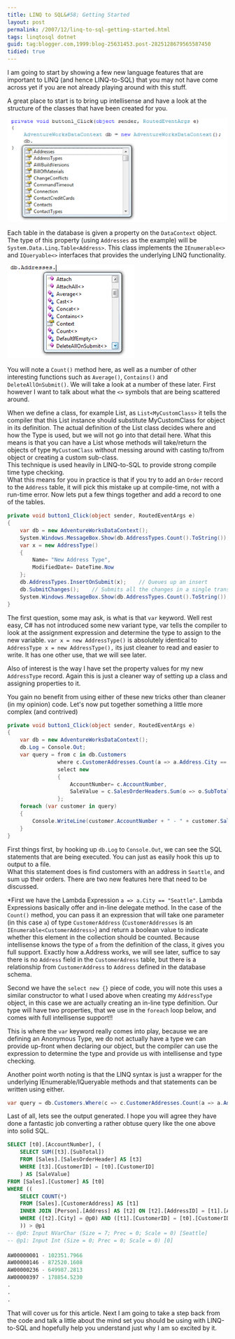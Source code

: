 ```yaml
---
title: LINQ to SQL&#58; Getting Started
layout: post
permalink: /2007/12/linq-to-sql-getting-started.html
tags: linqtosql dotnet
guid: tag:blogger.com,1999:blog-25631453.post-2825128679565587450
tidied: true
---
```


I am going to start by showing a few new language features that are important to LINQ (and hence LINQ-to-SQL) that you may not have come across yet if you are not already playing around with this stuff.

<!-- more -->

A great place to start is to bring up intellisense and have a look at the structure of the classes that have been created for you.

![Intellisense](/images/1382874053760.png) 

Each table in the database is given a property on the `DataContext` object. The type of this property (using `Addresses` as the example) will be `System.Data.Linq.Table<Address>`. This class implements the `IEnumerable<>` and `IQueryable<>` interfaces that provides the underlying LINQ functionality.

![IEnumerable](/images/1382874053761.png) 

You will note a `Count()` method here, as well as a number of other interesting functions such as `Average()`, `Contains()` and `DeleteAllOnSubmit()`. We will take a look at a number of these later. First however I want to talk about what the `<>` symbols that are being scattered around.  

When we define a class, for example List, as `List<MyCustomClass>` it tells the compiler that this List instance should substitute MyCustomClass for object in its definition. The actual definition of the List class decides where and how the Type is used, but we will not go into that detail here. What this means is that you can have a List whose methods will take/return the objects of type `MyCustomClass` without messing around with casting to/from object or creating a custom sub-class.  
This technique is used heavily in LINQ-to-SQL to provide strong compile time type checking.  
What this means for you in practice is that if you try to add an `Order` record to the `Address` table, it will pick this mistake up at compile-time, not with a run-time error.
Now lets put a few things together and add a record to one of the tables.

```csharp
private void button1_Click(object sender, RoutedEventArgs e)
{
    var db = new AdventureWorksDataContext();
    System.Windows.MessageBox.Show(db.AddressTypes.Count().ToString()); // 6
    var x = new AddressType()
    {
        Name= "New Address Type",
        ModifiedDate= DateTime.Now
    };
    db.AddressTypes.InsertOnSubmit(x);    // Queues up an insert
    db.SubmitChanges();    // Submits all the changes in a single transaction
    System.Windows.MessageBox.Show(db.AddressTypes.Count().ToString()); // 7
}
```

The first question, some may ask, is what is that `var` keyword. Well rest easy, C# has not introduced some new variant type, var tells the compiler to look at the assignment expression and determine the type to assign to the new variable. `var x = new AddressType()` is absolutely identical to `AddressType x = new AddressType(),` its just cleaner to read and easier to write. It has one other use, that we will see later. 

Also of interest is the way I have set the property values for my new `AddressType` record. Again this is just a cleaner way of setting up a class and assigning properties to it. 

You gain no benefit from using either of these new tricks other than cleaner (in my opinion) code. 
Let's now put together something a little more complex (and contrived) 
  

```csharp
private void button1_Click(object sender, RoutedEventArgs e)
{
    var db = new AdventureWorksDataContext();
    db.Log = Console.Out;
    var query = from c in db.Customers
                where c.CustomerAddresses.Count(a => a.Address.City == "Seattle") > 0
                select new 
                { 
                    AccountNumber= c.AccountNumber,
                    SaleValue = c.SalesOrderHeaders.Sum(o => o.SubTotal)
                };
    foreach (var customer in query)
    {
        Console.WriteLine(customer.AccountNumber + " - " + customer.SaleValue.ToString());
    }
}
```

First things first, by hooking up `db.Log` to `Console.Out`, we can see the SQL statements that are being executed. You can just as easily hook this up to output to a file.  
What this statement does is find customers with an address in `Seattle`, and sum up their orders. There are two new features here that need to be discussed. 

*First we have the Lambda Expression `a => a.City == "Seattle"`. Lambda Expressions basically offer and in-line delegate method. In the case of the `Count()` method, you can pass it an expression that will take one parameter (in this case `a`) of type `CustomerAddress` (`CustomerAddresses` is an `IEnumerable<CustomerAddress>`) and return a boolean value to indicate whether this element in the collection should be counted. Because intellisense knows the type of `a` from the definition of the class, it gives you full support. Exactly how a.Address works, we will see later, suffice to say there is no `Address` field in the `CustomerAdress` table, but there is a relationship from `CustomerAddress` to `Address` defined in the database schema. 

Second we have the `select new {}` piece of code, you will note this uses a similar constructor to what I used above when creating my `AddressType` object, in this case we are actually creating an in-line type definition. Our type will have two properties, that we use in the `foreach` loop below, and comes with full intellisense support!! 

This is where the `var` keyword really comes into play, because we are defining an Anonymous Type, we do not actually have a type we can provide up-front when declaring our object, but the compiler can use the expression to determine the type and provide us with intellisense and type checking.

Another point worth noting is that the LINQ syntax is just a wrapper for the underlying IEnumerable/IQueryable methods and that statements can be written using either.

```csharp
var query = db.Customers.Where(c => c.CustomerAddresses.Count(a => a.Address.City == "Seattle") > 0).Select(c => new { AccountNumber = c.AccountNumber, SaleValue = c.SalesOrderHeaders.Sum(o => o.SubTotal) });
```

Last of all, lets see the output generated. I hope you will agree they have done a fantastic job converting a rather obtuse query like the one above into solid SQL.

```sql
SELECT [t0].[AccountNumber], (
    SELECT SUM([t3].[SubTotal])
    FROM [Sales].[SalesOrderHeader] AS [t3]
    WHERE [t3].[CustomerID] = [t0].[CustomerID]
    ) AS [SaleValue]
FROM [Sales].[Customer] AS [t0]
WHERE ((
    SELECT COUNT(*)
    FROM [Sales].[CustomerAddress] AS [t1]
    INNER JOIN [Person].[Address] AS [t2] ON [t2].[AddressID] = [t1].[AddressID]
    WHERE ([t2].[City] = @p0) AND ([t1].[CustomerID] = [t0].[CustomerID])
    )) > @p1
-- @p0: Input NVarChar (Size = 7; Prec = 0; Scale = 0) [Seattle]
-- @p1: Input Int (Size = 0; Prec = 0; Scale = 0) [0]

AW00000001 - 102351.7966
AW00000146 - 872520.1608
AW00000236 - 649987.2813
AW00000397 - 178854.5230
.
.
.
```

That will cover us for this article. Next I am going to take a step back from the code and talk a little about the mind set you should be using with LINQ-to-SQL and hopefully help you understand just why I am so excited by it.
